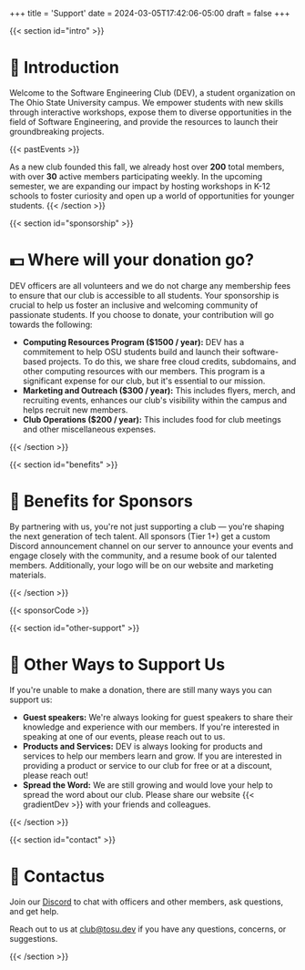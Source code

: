 +++
title = 'Support'
date = 2024-03-05T17:42:06-05:00
draft = false
+++

{{< section id="intro" >}}

# 🚀 Introduction

Welcome to the Software Engineering Club (DEV), a student organization on The Ohio State University campus. We empower students with new skills through interactive workshops, expose them to diverse opportunities in the field of Software Engineering, and provide the resources to launch their groundbreaking projects.

{{< pastEvents >}}

As a new club founded this fall, we already host over **200** total members, with over **30** active members participating weekly. In the upcoming semester, we are expanding our impact by hosting workshops in K-12 schools to foster curiosity and open up a world of opportunities for younger students.
{{< /section >}}

{{< section id="sponsorship" >}}

# 💵 Where will your donation go?

DEV officers are all volunteers and we do not charge any membership fees to ensure that our club is accessible to all students. Your sponsorship is crucial to help us foster an inclusive and welcoming community of passionate students. If you choose to donate, your contribution will go towards the following:

* **Computing Resources Program ($1500 / year):** DEV has a commitement to help OSU students build and launch their software-based projects. To do this, we share free cloud credits, subdomains, and other computing resources with our members. This program is a significant expense for our club, but it's essential to our mission.
* **Marketing and Outreach ($300 / year):** This includes flyers, merch, and recruiting events, enhances our club's visibility within the campus and helps recruit new members.
* **Club Operations ($200 / year):** This includes food for club meetings and other miscellaneous expenses.

{{< /section >}}

{{< section id="benefits" >}}

# 🎁 Benefits for Sponsors

By partnering with us, you're not just supporting a club — you're shaping the next generation of tech talent. All sponsors (Tier 1+) get a custom Discord announcement channel on our server to announce your events and engage closely with the community, and a resume book of our talented members. Additionally, your logo will be on our website and marketing materials.

{{< /section >}}

{{< sponsorCode >}}

{{< section id="other-support" >}}

# 🙏 Other Ways to Support Us

If you're unable to make a donation, there are still many ways you can support us:

* **Guest speakers:** We're always looking for guest speakers to share their knowledge and experience with our members. If you're interested in speaking at one of our events, please reach out to us.
* **Products and Services:** DEV is always looking for products and services to help our members learn and grow. If you are interested in providing a product or service to our club for free or at a discount, please reach out!
* **Spread the Word:** We are still growing and would love your help to spread the word about our club. Please share our website {{< gradientDev >}} with your friends and colleagues.

{{< /section >}}

{{< section id="contact" >}}

# 🌵 Contactus

Join our [Discord](https://to.osu.dev/discord) to chat with officers and other
members, ask questions, and get help.

Reach out to us at [club@tosu.dev](mailto:club@tosu.dev) if you have any
questions, concerns, or suggestions.

{{< /section >}}

